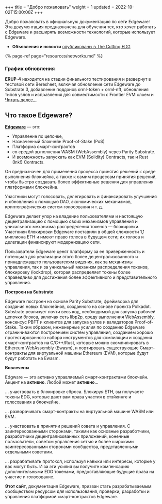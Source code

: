 +++
title = "Добро пожаловать"
weight = 1
updated = 2022-10-02T15:00:00Z
+++

Добро пожаловать в официальную документацию по сети Edgeware! Эта документация предназначена для обучения тех, кто хочет работать с Edgeware и расширять возможности технологий, которые использует Edgeware.

- **Объявления и новости** [опубликованы в The Cutting EDG](https://blog.edgewa.re/)

{% page-ref page="resources/networks.md" %}

### График обновления

**ERUP-4** находится на стадии финального тестирования и развернут в тестовой сети Beresheet, включая обновление сети Edgeware до Substrate 3, добавление поддонов orml-token + orml-nft, обновления типов узлов и исправления для совместимости с Frontier EVM слоем и [Читать далее...](https://commonwealth.im/edgeware/proposal/discussion/1100-erup-4-substrate-30-evm-updates-runtime-modules?comment=3387)

## Что такое Edgeware?

[**Edgeware**](https://edgewa.re/) — это:

- Управление по цепочке,
- Назначенный блокчейн Proof-of-Stake \(PoS\)
- Платформа смарт-контрактов
- со средой выполнения WASM \(WebAssembly\) через Parity Substrate.
- И возможность запускать как EVM \(Solidity\) Contracts, так и Rust \(Ink!\) Contracts.

Он предназначен для применения процесса принятия решений к среде выполнения блокчейна, а также к самим процессам принятия решений, чтобы быстро создавать более эффективные решения для управления платформами блокчейна.

Участники могут голосовать, делегировать и финансировать улучшения и обновления с помощью DAO, экономических механизмов, криптографических систем голосования и т. д.

Edgeware делает упор на владение пользователями и настоящую децентрализацию с помощью своих механизмов управления и уникального механизма распределения токенов — блокировки. Участники блокировки Edgeware поставили в общей сложности 1,1 миллиона ETH и имеют право голоса в будущем сети; их голоса и делегации финансируют модернизацию сети.

Пользователи Edgeware ценят платформу за ее приверженность и потенциал для реализации этого более децентрализованного и принадлежащего пользователям видения, как за механизмы управления, так и за уникальный механизм распределения токенов, блокировку (lockdrop), которая распределяет токены более справедливо для достижения более эффективного и представительного управления.

**Построен на Substrate**

Edgeware построен на основе Parity Substrate, фреймворка для создания новых блокчейнов, созданного на основе проекта Polkadot. Substrate реализует почти весь код, необходимый для запуска рабочей цепочки блоков, включая сеть libp2p, среду выполнения WebAssembly, консенсус PBFT и клиентов для запуска узлов и валидаторов Proof-of-Stake. Таким образом, инженерные усилия по созданию Edgeware ограничиваются построением систем управления, созданием хорошо протестированного набора инструментов для компиляции и создания смарт-контрактов на C/C++/Rust, которые можно скомпилировать в Ethereum WebAssembly \(Ewasm\), и портировать существующие Смарт-контракты для виртуальной машины Ethereum \(EVM\), которые будут будут работать на Ewasm.

**Вовлечены**

Edgware — это активно управляемый смарт-контрактами блокчейн. Акцент на **активно**. Любой может **активно**…

… участвовать в блокировке сброса. Блокируя ETH, вы получаете токены EDG, которые дают вам права участия в стэйкинге и голосования в блокчейне.

… разворачивать смарт-контракты на виртуальной машине WASM или EVM.

… участвовать в принятии решений совета и управления. С заинтересованными сторонами, такими как основные разработчики, разработчики децентрализованных приложений, конечные пользователи, советом управления сетью и более широкими заинтересованными сторонами сообщества, представленными отдельными советами.

… разрабатывать протокол, используя навыки или интересы, которые у вас могут быть. И за эти усилия вы получите компенсацию дополнительными EDG токенами, предоставляющие будущие права на участие и голосование.

**Этот сайт**, документация Edgeware, призван стать разрабатываемым сообществом ресурсом для использования, проверки, разработки и управления платформой смарт-контрактов Edgeware.
